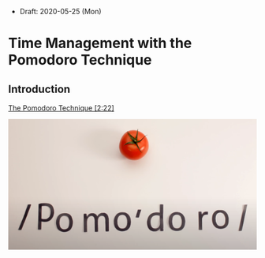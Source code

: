 * Draft: 2020-05-25 (Mon)
# Time Management with the Pomodoro Technique
## Introduction
[The Pomodoro Technique [2:22]]((https://youtu.be/VFW3Ld7JO0w))

[![The Pomodoro Technique](images/pomodoro-screenshot.png)](https://youtu.be/VFW3Ld7JO0w)
